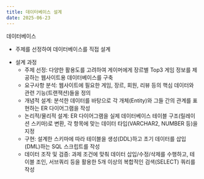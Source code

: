 ```yaml
---
title: 데이터베이스 설계
date: 2025-06-23 
---
```


데이터베이스
  - 주제를 선정하여 데이터베이스를 직접 설계

<!--more-->

- 설계 과정
  - 주제 선정: 다양한 활용도를 고려하여 게이머에게 장르별 Top3 게임 정보를 제공하는 웹사이트용 데이터베이스를 구축
  - 요구사항 분석: 웹사이트에 필요한 게임, 장르, 회원, 리뷰 등의 핵심 데이터와 관련 기능(트랜잭션)들을 정의
  - 개념적 설계: 분석한 데이터를 바탕으로 각 개체(Entity)와 그들 간의 관계를 표현하는 ER 다이어그램을 작성
  - 논리적/물리적 설계: ER 다이어그램을 실제 데이터베이스 테이블 구조(릴레이션 스키마)로 변환, 각 항목에 맞는 데이터 타입(VARCHAR2, NUMBER 등)을 지정
  - 구현: 설계한 스키마에 따라 테이블을 생성(DDL)하고 초기 데이터를 삽입(DML)하는 SQL 스크립트를 작성
  - 데이터 조작 및 검증: 과제 조건에 맞춰 데이터 삽입/수정/삭제를 수행하고, 테이블 조인, 서브쿼리 등을 활용한 5개 이상의 복합적인 검색(SELECT) 쿼리를 작성
